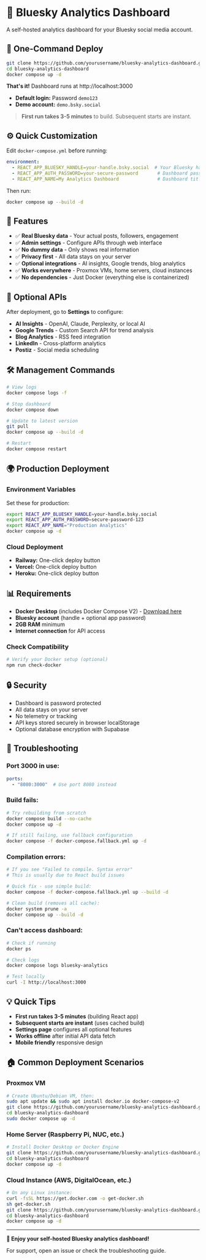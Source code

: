 # 🦋 Bluesky Analytics Dashboard

A self-hosted analytics dashboard for your Bluesky social media account.

## 🚀 **One-Command Deploy**

```bash
git clone https://github.com/yourusername/bluesky-analytics-dashboard.git
cd bluesky-analytics-dashboard
docker compose up -d
```

**That's it!** Dashboard runs at http://localhost:3000

- **Default login:** Password `demo123`
- **Demo account:** `demo.bsky.social`

> **First run takes 3-5 minutes** to build. Subsequent starts are instant.

## ⚙️ **Quick Customization**

Edit `docker-compose.yml` before running:

```yaml
environment:
  - REACT_APP_BLUESKY_HANDLE=your-handle.bsky.social  # Your Bluesky handle
  - REACT_APP_AUTH_PASSWORD=your-secure-password       # Dashboard password
  - REACT_APP_NAME=My Analytics Dashboard              # Dashboard title
```

Then run:
```bash
docker compose up --build -d
```

## 🎯 **Features**

- ✅ **Real Bluesky data** - Your actual posts, followers, engagement
- ✅ **Admin settings** - Configure APIs through web interface  
- ✅ **No dummy data** - Only shows real information
- ✅ **Privacy first** - All data stays on your server
- ✅ **Optional integrations** - AI insights, Google trends, blog analytics
- ✅ **Works everywhere** - Proxmox VMs, home servers, cloud instances
- ✅ **No dependencies** - Just Docker (everything else is containerized)

## 🔧 **Optional APIs**

After deployment, go to **Settings** to configure:

- **AI Insights** - OpenAI, Claude, Perplexity, or local AI
- **Google Trends** - Custom Search API for trend analysis  
- **Blog Analytics** - RSS feed integration
- **LinkedIn** - Cross-platform analytics
- **Postiz** - Social media scheduling

## 🛠️ **Management Commands**

```bash
# View logs
docker compose logs -f

# Stop dashboard
docker compose down

# Update to latest version
git pull
docker compose up --build -d

# Restart
docker compose restart
```

## 🌍 **Production Deployment**

### **Environment Variables**
Set these for production:
```bash
export REACT_APP_BLUESKY_HANDLE=your-handle.bsky.social
export REACT_APP_AUTH_PASSWORD=secure-password-123
export REACT_APP_NAME="Production Analytics"
docker compose up -d
```

### **Cloud Deployment**
- **Railway:** One-click deploy button
- **Vercel:** One-click deploy button  
- **Heroku:** One-click deploy button

## 📊 **Requirements**

- **Docker Desktop** (includes Docker Compose V2) - [Download here](https://www.docker.com/products/docker-desktop/)
- **Bluesky account** (handle + optional app password)
- **2GB RAM** minimum
- **Internet connection** for API access

### **Check Compatibility**
```bash
# Verify your Docker setup (optional)
npm run check-docker
```

## 🔒 **Security**

- Dashboard is password protected
- All data stays on your server
- No telemetry or tracking
- API keys stored securely in browser localStorage
- Optional database encryption with Supabase

## 🚨 **Troubleshooting**

### **Port 3000 in use:**
```yaml
ports:
  - "8080:3000"  # Use port 8080 instead
```

### **Build fails:**
```bash
# Try rebuilding from scratch
docker compose build --no-cache
docker compose up -d

# If still failing, use fallback configuration
docker compose -f docker-compose.fallback.yml up -d
```

### **Compilation errors:**
```bash
# If you see "Failed to compile. Syntax error"
# This is usually due to React build issues

# Quick fix - use simple build:
docker compose -f docker-compose.fallback.yml up --build -d

# Clean build (removes all cache):
docker system prune -a
docker compose up --build -d
```

### **Can't access dashboard:**
```bash
# Check if running
docker ps

# Check logs
docker compose logs bluesky-analytics

# Test locally
curl -I http://localhost:3000
```

## 💡 **Quick Tips**

- **First run takes 3-5 minutes** (building React app)
- **Subsequent starts are instant** (uses cached build)
- **Settings page** configures all optional features  
- **Works offline** after initial API data fetch
- **Mobile friendly** responsive design

## 🏠 **Common Deployment Scenarios**

### **Proxmox VM**
```bash
# Create Ubuntu/Debian VM, then:
sudo apt update && sudo apt install docker.io docker-compose-v2
git clone https://github.com/yourusername/bluesky-analytics-dashboard.git
cd bluesky-analytics-dashboard
sudo docker compose up -d
```

### **Home Server (Raspberry Pi, NUC, etc.)**
```bash
# Install Docker Desktop or Docker Engine
git clone https://github.com/yourusername/bluesky-analytics-dashboard.git
cd bluesky-analytics-dashboard
docker compose up -d
```

### **Cloud Instance (AWS, DigitalOcean, etc.)**
```bash
# On any Linux instance:
curl -fsSL https://get.docker.com -o get-docker.sh
sh get-docker.sh
git clone https://github.com/yourusername/bluesky-analytics-dashboard.git
cd bluesky-analytics-dashboard
docker compose up -d
```

---

**🎉 Enjoy your self-hosted Bluesky analytics dashboard!**

For support, open an issue or check the troubleshooting guide.
